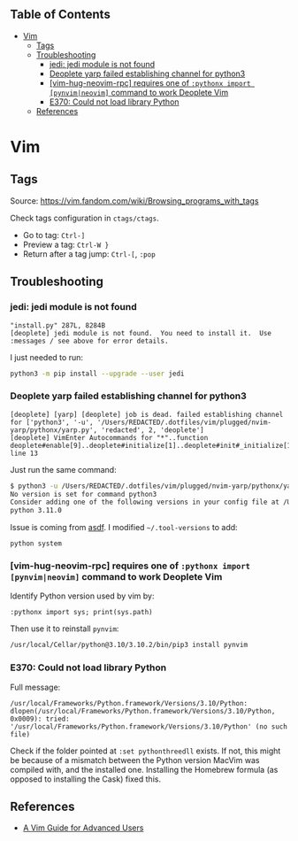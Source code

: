 <!-- START doctoc generated TOC please keep comment here to allow auto update -->
<!-- DON'T EDIT THIS SECTION, INSTEAD RE-RUN doctoc TO UPDATE -->
## Table of Contents

- [Vim](#vim)
  - [Tags](#tags)
  - [Troubleshooting](#troubleshooting)
    - [jedi: jedi module is not found](#jedi-jedi-module-is-not-found)
    - [Deoplete yarp failed establishing channel for python3](#deoplete-yarp-failed-establishing-channel-for-python3)
    - [[vim-hug-neovim-rpc] requires one of `:pythonx import [pynvim|neovim]` command to work Deoplete Vim](#vim-hug-neovim-rpc-requires-one-of-pythonx-import-pynvimneovim-command-to-work-deoplete-vim)
    - [E370: Could not load library Python](#e370-could-not-load-library-python)
  - [References](#references)

<!-- END doctoc generated TOC please keep comment here to allow auto update -->

# Vim

## Tags

Source: https://vim.fandom.com/wiki/Browsing_programs_with_tags

Check tags configuration in `ctags/ctags`.

- Go to tag: `Ctrl-]`
- Preview a tag: `Ctrl-W }`
- Return after a tag jump: `Ctrl-[`, `:pop`

## Troubleshooting

### jedi: jedi module is not found

```text
"install.py" 287L, 8284B
[deoplete] jedi module is not found.  You need to install it.  Use :messages / see above for error details.
```

I just needed to run:

```bash
python3 -m pip install --upgrade --user jedi
```

### Deoplete yarp failed establishing channel for python3

```text
[deoplete] [yarp] [deoplete] job is dead. failed establishing channel for ['python3', '-u', '/Users/REDACTED/.dotfiles/vim/plugged/nvim-yarp/pythonx/yarp.py', 'redacted', 2, 'deoplete']
[deoplete] VimEnter Autocommands for "*"..function deoplete#enable[9]..deoplete#initialize[1]..deoplete#init#_initialize[15]..deoplete#init#_channel[24]..yarp#core#notify[1]..yarp#core#wait_channel, line 13
```

Just run the same command:

```bash
$ python3 -u /Users/REDACTED/.dotfiles/vim/plugged/nvim-yarp/pythonx/yarp.py REDACTED 2 deoplete
No version is set for command python3
Consider adding one of the following versions in your config file at /Users/ca/.tool-versions
python 3.11.0
```

Issue is coming from [asdf](https://asdf-vm.com). I modified `~/.tool-versions` to add:

```text
python system
```

### [vim-hug-neovim-rpc] requires one of `:pythonx import [pynvim|neovim]` command to work Deoplete Vim

Identify Python version used by vim by:

```
:pythonx import sys; print(sys.path)
```

Then use it to reinstall `pynvim`:

```bash
/usr/local/Cellar/python@3.10/3.10.2/bin/pip3 install pynvim
```

### E370: Could not load library Python

Full message:

```text
/usr/local/Frameworks/Python.framework/Versions/3.10/Python: dlopen(/usr/local/Frameworks/Python.framework/Versions/3.10/Python, 0x0009): tried: '/usr/local/Frameworks/Python.framework/Versions/3.10/Python' (no such file)
```

Check if the folder pointed at `:set pythonthreedll` exists. If not, this might be because of a mismatch between the Python version MacVim was compiled with, and the installed one. Installing the Homebrew formula (as opposed to installing the Cask) fixed this.

## References

- [A Vim Guide for Advanced Users](https://thevaluable.dev/vim-advanced/)
